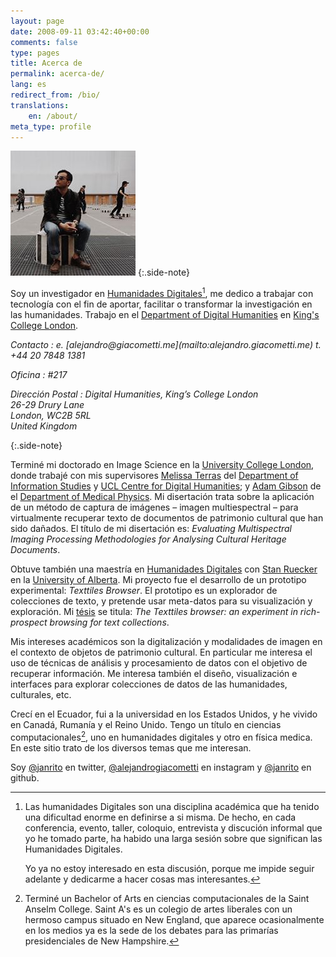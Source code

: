 ```yaml
---
layout: page
date: 2008-09-11 03:42:40+00:00
comments: false
type: pages
title: Acerca de
permalink: acerca-de/
lang: es
redirect_from: /bio/
translations:
    en: /about/
meta_type: profile
---
```



![portrait][portrait]
{:.side-note}

Soy un investigador en [Humanidades Digitales][dh][^dh], me dedico a trabajar con tecnología con el fin de aportar, facilitar o transformar la investigación en las humanidades. Trabajo en el [Department of Digital Humanities][kcldh] en [King's College London][kcl].

<address markdown="1">
Contacto
: e. [alejandro@giacometti.me](mailto:alejandro.giacometti.me)  
  t. +44 20 7848 1381  

Oficina
: \#217  

Dirección Postal
: Digital Humanities, King’s College London  
26-29 Drury Lane  
London, WC2B 5RL  
United Kingdom  
</address>{:.side-note}

Terminé mi doctorado en Image Science en la [University College London][ucl], donde trabajé con mis supervisores [Melissa Terras][] del [Department of Information Studies][dis] y [UCL Centre for Digital Humanities][ucldh]; y [Adam Gibson][] de el [Department of Medical Physics][medphys]. Mi disertación trata sobre la aplicación de un método de captura de imágenes – imagen multiespectral – para virtualmente recuperar texto de documentos de patrimonio cultural que han sido dañados. El título de mi disertación es:  *Evaluating Multispectral Imaging Processing Methodologies for Analysing Cultural Heritage Documents*. 

Obtuve también una maestría en [Humanidades Digitales][dh] con [Stan Ruecker][] en la [University of Alberta][uofa]. Mi proyecto fue el desarrollo de un prototipo experimental: *Texttiles Browser*. El prototipo es un explorador de  colecciones de texto, y pretende usar meta-datos para su visualización y exploración. Mi [tésis][mathesis] se titula: *The Texttiles browser: an experiment in rich-prospect browsing for text collections*.

Mis intereses académicos son la digitalización y modalidades de imagen en el contexto de objetos de patrimonio cultural. En particular me interesa el uso de técnicas de análisis y procesamiento de datos con el objetivo de recuperar información. Me interesa también el diseño, visualización e interfaces para explorar colecciones de datos de las humanidades, culturales, etc. 

Crecí en el Ecuador, fui a la universidad en los Estados Unidos, y he vivido en Canadá, Rumanía y el Reino Unido. Tengo un título en ciencias computacionales[^saintas], uno en humanidades digitales y otro en física medica. En este sitio trato de los diversos temas que me interesan.

Soy [@janrito][twitter] en twitter, [@alejandrogiacometti][instagram] en instagram y [@janrito][github] en github. 



[portrait]: /images/portrait.jpeg

[^dh]:  
    Las humanidades Digitales son una disciplina académica que ha tenido una dificultad enorme en definirse a si misma. De hecho, en cada conferencia, evento, taller, coloquio, entrevista y discución informal que yo he tomado parte, ha habido una larga sesión sobre que significan las Humanidades Digitales.

    Yo ya no estoy interesado en esta discusión, porque me impide seguir adelante y dedicarme a hacer cosas mas interesantes.

[^saintas]: 
    Terminé un Bachelor of Arts en ciencias computacionales de la Saint Anselm College. Saint A's es un colegio de artes liberales con un hermoso campus situado en New England, que aparece ocasionalmente en los medios ya es la sede de los debates para las primarías presidenciales de New Hampshire. 


[dh]: http://en.wikipedia.org/wiki/Digital_humanities "Digital Humanities"
[kcl]: http://www.kcl.ac.uk "King's College London"
[kcldh]: http://www.kcl.ac.uk/artshums/depts/ddh/index.aspx "Department of Digital Humanities at King's College London"
[ucl]: http://www.ucl.ac.uk "University College London"
[Melissa Terras]: http://www.ucl.ac.uk/infostudies/melissa-terras/ "Melissa Terras"
[dis]: http://www.infostudies.ucl.ac.uk/ "Department of Information Studies at University College London"
[Adam Gibson]: http://www.ucl.ac.uk/medphys/staff/people/agibson/www/index "Adam Gibson"
[medphys]: http://www.ucl.ac.uk/medphys/ "Department of Medical Physics"
[ucldh]: http://www.ucl.ac.uk/dh/ "UCL Centre for Digital Humanities"
[huco]: http://huco.ualberta.ca/ "Humanities Computing at University of Alberta"
[Stan Ruecker]: http://www.ualberta.ca/~sruecker/ "Stan Ruecker"
[uofa]: http://www.ualberta.ca "University of Alberta"
[mathesis]: http://repository.library.ualberta.ca/dspace/handle/10048/437

[twitter]: http://twitter.com/janrito "@janrito en Twitter"
[github]: http://github.com/janrito "@janrito en Github"
[instagram]: http://instagram.com/alejandrogiacometti "@alejandrogiacometti en instagram"
